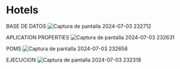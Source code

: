 # Hotels
BASE DE DATOS
![Captura de pantalla 2024-07-03 232712](https://github.com/Angiemarise/Hotels/assets/147665525/51ad76bf-b6b6-4c27-b378-84687f1aaaa0)

APLICATION PROPERTIES
![Captura de pantalla 2024-07-03 232631](https://github.com/Angiemarise/Hotels/assets/147665525/d248c272-c9eb-4ed2-83c0-37378f4e5fd5)

POMS
![Captura de pantalla 2024-07-03 232658](https://github.com/Angiemarise/Hotels/assets/147665525/fc0ef1ff-03b5-4fc7-b469-2f6a2b83c9dd)

EJECUCION
![Captura de pantalla 2024-07-03 232318](https://github.com/Angiemarise/Hotels/assets/147665525/bee800fc-5ffc-45f0-8c5b-4add28924367)

